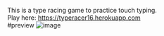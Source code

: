 This is a type racing game to practice touch typing. 
<br>
Play here:  https://typeracer16.herokuapp.com
<br> 
#preview
![image](https://user-images.githubusercontent.com/93136950/181100974-fc327d12-646f-41bc-9d03-912931c344d8.png)


